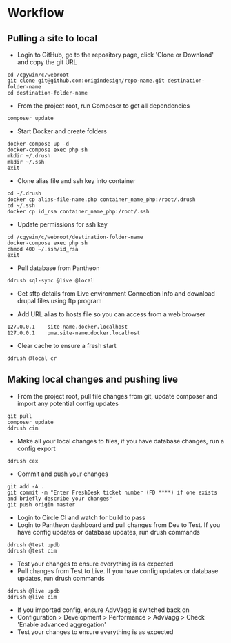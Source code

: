 # Workflow

## Pulling a site to local
- Login to GitHub, go to the repository page, click 'Clone or Download' and copy the git URL
````
cd /cgywin/c/webroot
git clone git@github.com:origindesign/repo-name.git destination-folder-name
cd destination-folder-name
````
- From the project root, run Composer to get all dependencies
````
composer update
````
- Start Docker and create folders
````
docker-compose up -d
docker-compose exec php sh
mkdir ~/.drush
mkdir ~/.ssh
exit
````
- Clone alias file and ssh key into container
````
cd ~/.drush
docker cp alias-file-name.php container_name_php:/root/.drush
cd ~/.ssh
docker cp id_rsa container_name_php:/root/.ssh
````
- Update permissions for ssh key
````
cd /cgywin/c/webroot/destination-folder-name
docker-compose exec php sh
chmod 400 ~/.ssh/id_rsa
exit
````
- Pull database from Pantheon
````
ddrush sql-sync @live @local
````
- Get sftp details from Live environment Connection Info and download drupal files using ftp program

- Add URL alias to hosts file so you can access from a web browser
````
127.0.0.1    site-name.docker.localhost
127.0.0.1    pma.site-name.docker.localhost
````

- Clear cache to ensure a fresh start
````
ddrush @local cr
````

## Making local changes and pushing live
- From the project root, pull file changes from git, update composer and import any potential config updates
````
git pull
composer update
ddrush cim
````
- Make all your local changes to files, if you have database changes, run a config export
````
ddrush cex
````
- Commit and push your changes
````
git add -A .
git commit -m "Enter FreshDesk ticket number (FD ****) if one exists and briefly describe your changes"
git push origin master
````
- Login to Circle CI and watch for build to pass
- Login to Pantheon dashboard and pull changes from Dev to Test. If you have config updates or database updates, run drush commands
````
ddrush @test updb
ddrush @test cim
````
- Test your changes to ensure everything is as expected
- Pull changes from Test to Live. If you have config updates or database updates, run drush commands
````
ddrush @live updb
ddrush @live cim
````
- If you imported config, ensure AdvVagg is switched back on
- Configuration > Development > Performance > AdvVagg >
Check 'Enable advanced aggregation'
- Test your changes to ensure everything is as expected
